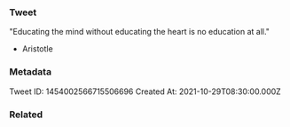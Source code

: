 ### Tweet
"Educating the mind without educating the heart is no education at all."

- Aristotle

### Metadata
Tweet ID: 1454002566715506696
Created At: 2021-10-29T08:30:00.000Z

### Related

